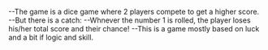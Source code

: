 --The game is a dice game where 2 players compete to get a higher score.
--But there is a catch:
--Whnever the number 1 is rolled, the player loses his/her total score and their chance!
--This is a game mostly based on luck and a bit if logic and skill.
